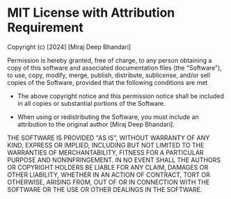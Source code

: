 # MIT License with Attribution Requirement

Copyright (c) [2024] [Miraj Deep Bhandari]

Permission is hereby granted, free of charge, to any person obtaining a copy
of this software and associated documentation files (the "Software"), to use,
copy, modify, merge, publish, distribute, sublicense, and/or sell copies of
the Software, provided that the following conditions are met 

- The above copyright notice and this permission notice shall be included in
  all copies or substantial portions of the Software.

- When using or redistributing the Software, you must include an attribution
  to the original author [Miraj Deep Bhandari].

THE SOFTWARE IS PROVIDED "AS IS", WITHOUT WARRANTY OF ANY KIND, EXPRESS OR
IMPLIED, INCLUDING BUT NOT LIMITED TO THE WARRANTIES OF MERCHANTABILITY,
FITNESS FOR A PARTICULAR PURPOSE AND NONINFRINGEMENT. IN NO EVENT SHALL THE
AUTHORS OR COPYRIGHT HOLDERS BE LIABLE FOR ANY CLAIM, DAMAGES OR OTHER
LIABILITY, WHETHER IN AN ACTION OF CONTRACT, TORT OR OTHERWISE, ARISING FROM,
OUT OF OR IN CONNECTION WITH THE SOFTWARE OR THE USE OR OTHER DEALINGS IN THE
SOFTWARE.

